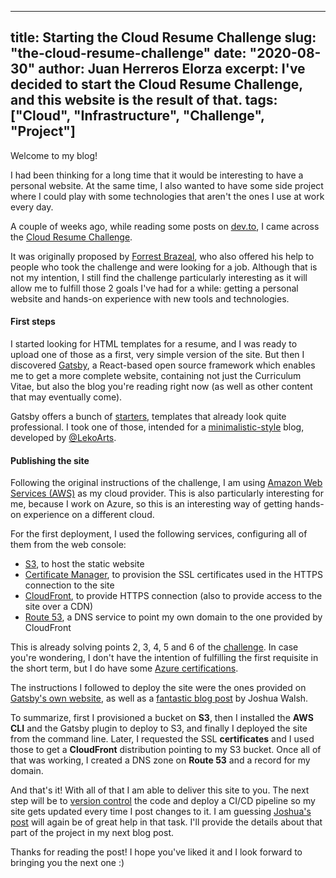 
---
title: Starting the Cloud Resume Challenge
slug: "the-cloud-resume-challenge"
date: "2020-08-30"
author: Juan Herreros Elorza
excerpt: I've decided to start the Cloud Resume Challenge, and this website is the result of that.
tags: ["Cloud", "Infrastructure", "Challenge", "Project"]
---

Welcome to my blog!

I had been thinking for a long time that it would be interesting to have a personal website. At the same time, I also wanted to have some side project where I could play with some technologies that aren't the ones I use at work every day.

A couple of weeks ago, while reading some posts on [dev.to](http://dev.to), I came across the [Cloud Resume Challenge](https://cloudresumechallenge.dev/instructions/).

It was originally proposed by [Forrest Brazeal](https://forrestbrazeal.com/), who also offered his help to people who took the challenge and were looking for a job. Although that is not my intention, I still find the challenge particularly interesting as it will allow me to fulfill those 2 goals I've had for a while: getting a personal website and hands-on experience with new tools and technologies.

#### First steps

I started looking for HTML templates for a resume, and I was ready to upload one of those as a first, very simple version of the site. But then I discovered [Gatsby](https://www.gatsbyjs.com/), a React-based open source framework which enables me to get a more complete website, containing not just the Curriculum Vitae, but also the blog you're reading right now (as well as other content that may eventually come).

Gatsby offers a bunch of [starters](https://www.gatsbyjs.com/starters/?v=2), templates that already look quite professional. I took one of those, intended for a [minimalistic-style](https://www.gatsbyjs.com/starters/LekoArts/gatsby-starter-minimal-blog/) blog, developed by [@LekoArts](https://github.com/LekoArts).

#### Publishing the site

Following the original instructions of the challenge, I am using [Amazon Web Services (AWS)](https://aws.amazon.com/) as my cloud provider. 
This is also particularly interesting for me, because I work on Azure, so this is an interesting way of getting hands-on experience on a different cloud.

For the first deployment, I used the following services, configuring all of them from the web console:

- [S3](https://aws.amazon.com/s3/), to host the static website
- [Certificate Manager](https://aws.amazon.com/certificate-manager/), to provision the SSL certificates used in the HTTPS connection to the site
- [CloudFront](https://aws.amazon.com/cloudfront/), to provide HTTPS connection (also to provide access to the site over a CDN)
- [Route 53](https://aws.amazon.com/route53/), a DNS service to point my own domain to the one provided by CloudFront

This is already solving points 2, 3, 4, 5 and 6 of the [challenge](https://cloudresumechallenge.dev/instructions/). In case you're wondering, I don't have the intention of fulfilling the first requisite in the short term, but I do have some [Azure certifications](https://www.youracclaim.com/users/juan-herreros-elorza/badges).

The instructions I followed to deploy the site were the ones provided on [Gatsby's own website](https://www.gatsbyjs.com/docs/deploying-to-s3-cloudfront/), as well as a [fantastic blog post](https://blog.joshwalsh.me/aws-gatsby/) by Joshua Walsh.

To summarize, first I provisioned a bucket on **S3**, then I installed the **AWS CLI** and the Gatsby plugin to deploy to S3, and finally I deployed the site from the command line. Later, I requested the SSL **certificates** and I used those to get a **CloudFront** distribution pointing to my S3 bucket. Once all of that was working, I created a DNS zone on **Route 53** and a record for my domain.

And that's it! With all of that I am able to deliver this site to you. The next step will be to [version control](https://git-scm.com/book/en/v2/Getting-Started-About-Version-Control) the code and deploy a CI/CD pipeline so my site gets updated every time I post changes to it. I am guessing [Joshua's post](https://blog.joshwalsh.me/aws-gatsby/) will again be of great help in that task.
I'll provide the details about that part of the project in my next blog post.

Thanks for reading the post! I hope you've liked it and I look forward to bringing you the next one :)
